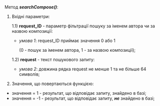 Метод ***searchCompose()***:
1. Вхідні параметри:

   1.1)  **request_ID** - параметр фільтрації пошуку за іменем автора чи за назвою композиції:
   - *умова 1*: request_ID приймає значення 0 або 1 
   
        (0 - пошук за іменем автора, 1 - за назвою композиції);
   
   1.2)  **request** - текст пошукового запиту:
   - *умова 2*: довжина рядка request не менше 1 та не більше 64 символів;
   
2. Значення, що повертаються функцією:
- значення = 1 - результат, що відповідає запиту, знайдено в базі;
- значення = -1 - результат, що відповідає запиту, ***не*** знайдено в базі;

